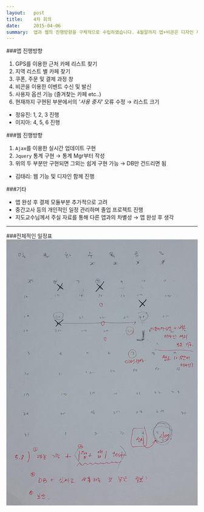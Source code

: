 ```yaml
---
layout:   post
title:    4차 회의
date:     2015-04-06
summary:  앱과 웹의 진행방향을 구체적으로 수립하였습니다. 4월말까지 앱+비콘은 디자인 제외한 모든 기능, 웹은 약간의 디자인과 모든 기능을 완성하는 것이 목표입니다.
---
```


###앱 진행방향  
1. GPS를 이용한 근처 카페 리스트 찾기  
2. 지역 리스트 별 카페 찾기  
3. 쿠폰, 주문 및 결제 과정 창  
4. 비콘을 이용한 이벤트 수신 및 발신  
5. 사용자 옵션 기능 (즐겨찾는 카페 etc..)  
6. 현재까지 구현된 부분에서의 *'사용 중지'* 오류 수정 → 리스트 크기  
  
- 정유진: 1, 2, 3 진행  
- 이지아: 4, 5, 6 진행  


###웹 진행방향  
1. `Ajax`를 이용한 실시간 업데이트 구현
2. `Jquery` 통계 구현 → 통계 Mgr부터 작성
3. 위의 두 부분만 구현되면 그외는 쉽게 구현 가능 → DB만 건드리면 됨  

- 김태리: 웹 기능 및 디자인 함께 진행  


###기타  
- 앱 완성 후 결제 모듈부분 추가적으로 고려  
- 중간고사 등의 개인적인 일정 관리하며 졸업 프로젝트 진행  
- 지도교수님께서 주실 자료를 통해 다른 앱과의 차별성 → 앱 완성 후 생각  


---

###전체적인 일정표  
![calendar plan](/images/0406plan.jpg)  